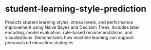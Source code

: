 # student-learning-style-prediction
Predicts student learning styles, stress levels, and performance improvement using Naive Bayes and Decision Trees. Includes label encoding, model evaluation, rule-based recommendations, and visualizations. Demonstrates how machine learning can support personalized education strategies.

